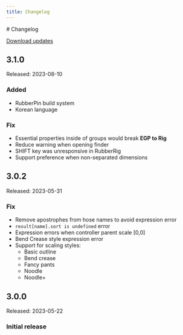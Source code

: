 ```yaml
---
title: Changelog
---
```


<Redirect to="https://www.battleaxe.co/rubberhose/knowledge#changelog" />
# Changelog
<div class="changelog">


<a href="https://license.battleaxe.co" class="nav-link action-button" target="_blank">Download updates</a>

## 3.1.0

Released: 2023-08-10

### Added 

- RubberPin build system
- Korean language

### Fix

- Essential properties inside of groups would break **EGP to Rig**
- Reduce warning when opening finder
- SHIFT key was unresponsive in RubberRig
- Support preference when non-separated dimensions


## 3.0.2

Released: 2023-05-31

### Fix

- Remove apostrophes from hose names to avoid expression error
- `result[name].sort is undefined` error
- Expression errors when controller parent scale [0,0]
- Bend Crease style expression error
- Support for scaling styles:
  - Basic outline
  - Bend crease
  - Fancy pants
  - Noodle
  - Noodle+

## 3.0.0

Released: 2023-05-22

### Initial release


</div>
